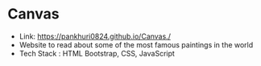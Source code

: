 # Canvas
- Link: https://pankhuri0824.github.io/Canvas./
- Website to read about some of the most famous paintings in the world
- Tech Stack : HTML Bootstrap, CSS, JavaScript



